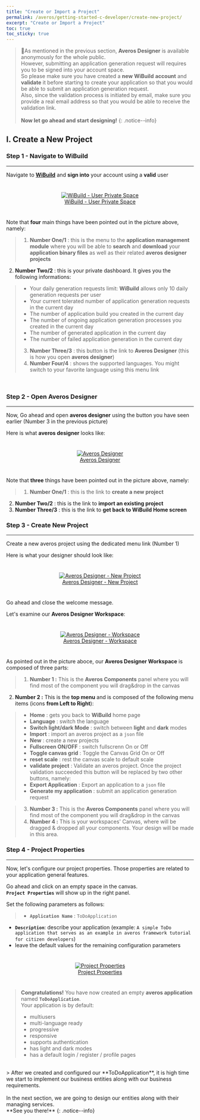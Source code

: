 ```yaml
---
title: "Create or Import a Project"
permalink: /averos/getting-started-c-developer/create-new-project/
excerpt: "Create or Import a Project"
toc: true
toc_sticky: true
---
```


 >🚩As mentioned in the previous section, **Averos Designer** is available anonymously for the whole public.<br/>
However, submitting an application generation request will requires you to be signed into your account space.<br/>
 So please make sure you have created a **new** **WiBuild** **account** and **validate** it before starting to create your application so that you would be able to submit an application generation request.<br/>
 Also, since the validation process is initiated by email, make sure you provide a real email address so that you would be able to receive the validation link.<br/><br/>
 **Now let go ahead and start designing!**
 {: .notice--info}

## **I. Create a New Project**   

### **Step 1 - Navigate to WiBuild** 
-------
Navigate to [**WiBuild**](https://appbuilder.wiforge.com/ "WiBuild") and **sign into** your  account using a **valid** user 

<div style="display: flex;flex-direction: row;justify-content: center;"> 
<div style="padding: 10px;">
  <figure align="center">
    <a href="{{ site.baseurl }}/assets/tutorial/c-developer/5-wibuild-user-private-space.png">
      <img src="{{ site.baseurl }}/assets/tutorial/c-developer/5-wibuild-user-private-space.png" alt="WiBuild - User Private Space">
        <figcaption>WiBuild - User Private Space</figcaption>
    </a>
  </figure>
</div>
</div>

Note that **four** main things have been pointed out in the picture above, namely:
  >1. **Number One/1** : this is the menu to the **application management module** where you will be able to **search** and **download** your **application binary files** as well as their related **averos designer projects**
  2. **Number Two/2** : this is your private dashboard. It gives you the following informations:
  >- Your daily generation requests limit: **WiBuild** allows only 10 daily generation requests per user 
  >- Your current tolerated number of application generation requests in the current day
  >- The number of application build you created in the current day
  >- The number of ongoing application generation processes you created in the current day
  >- The number of generated application in the current day
  >- The number of failed application generation in the current day
>
 > 3. **Number Three/3** : this button is the link to **Averos Designer** (this is how you open **averos designer**)
 > 4. **Number Four/4**  : shows the supported languages. You might switch to your favorite language using this menu link
<br/>


### **Step 2 - Open Averos Designer** 
--------
Now,  Go ahead and open **averos designer** using the button you have seen earlier (Number 3 in the previous picture)<br/>

Here is what **averos designer** looks like:

<div style="display: flex;flex-direction: row;justify-content: center;"> 
<div style="padding: 10px;">
  <figure align="center">
    <a href="{{ site.baseurl }}/assets/tutorial/c-developer/6-averos-designer-home.png">
      <img src="{{ site.baseurl }}/assets/tutorial/c-developer/6-averos-designer-home.png" alt="Averos Designer">
        <figcaption>Averos Designer</figcaption>
    </a>
  </figure>
</div>
</div>

Note that **three** things have been pointed out in the picture above, namely:
  >1. **Number One/1**   : this is the link to **create a new project**
  2. **Number Two/2**   : this is the link to **import an existing project**
  3. **Number Three/3** : this is the link to **get back to WiBuild Home screen**


### **Step 3 - Create New Project** 
-------------
Create a new averos project using the dedicated menu link (Number 1)<br/>

Here is what your designer should look like:

<div style="display: flex;flex-direction: row;justify-content: center;"> 
<div style="padding: 10px;">
  <figure align="center">
    <a href="{{ site.baseurl }}/assets/tutorial/c-developer/7-averos-designer-new-project.png">
      <img src="{{ site.baseurl }}/assets/tutorial/c-developer/7-averos-designer-new-project.png" alt="Averos Designer - New Project">
        <figcaption>Averos Designer - New Project</figcaption>
    </a>
  </figure>
</div>
</div>

Go ahead and close the welcome message.<br/>

Let's examine our **Averos Designer Workspace**:

<div style="display: flex;flex-direction: row;justify-content: center;"> 
<div style="padding: 10px;">
  <figure align="center">
    <a href="{{ site.baseurl }}/assets/tutorial/c-developer/8-averos-designer-new-project-workspace.png">
      <img src="{{ site.baseurl }}/assets/tutorial/c-developer/8-averos-designer-new-project-workspace.png" alt="Averos Designer - Workspace">
        <figcaption>Averos Designer - Workspace</figcaption>
    </a>
  </figure>
</div>
</div>

As pointed out in the picture aboce, our **Averos Designer Workspace** is composed of three parts:
>1. **Number 1 :** This is the **Averos Components** panel where you will find most of the component you will drag&drop in the canvas
2. **Number 2 :** This is the **top menu** and is composed of the following menu items (icons **from Left to Right**):
>-  **Home** : gets you back to **WiBuild** home page
>-  **Language** : switch the language
>-  **Switch light/dark Mode** : switch between **light** and **dark** modes
>-  **Import** : import an averos project as a `json` file
>-  **New** : create a new projects
>-  **Fullscreen ON/OFF** : switch fullscrenn On or Off
>-  **Toggle canvas grid** : Toggle the Canvas Grid On or Off
>-  **reset scale** : rest the canvas scale to default scale
>-  **validate project** : Validate an averos project. Once the project validation succeeded this button will be replaced by two other buttons, namely:
>   - **Export Application** : Export an application to a `json` file
>   - **Generate my application** : submit an application generation request

>3. **Number 3 :** This is the **Averos Components** panel where you will find most of the component you will drag&drop in the canvas
>4. **Number 4 :** This is your workspaces' Canvas, where will be dragged & dropped all your components. Your design will be made in this area.

### **Step 4 - Project Properties**  
-------------

Now, let's configure our project properties. Those properties are related to your application general features.<br/>

Go ahead and click on an empty space in the canvas.<br/>
**`Project Properties`** will show up in the right panel.<br/>

Set the following parameters as follows:
>-  **`Application Name`** : `ToDoApplication`
- **`Description`**: describe your application (example: `A simple ToDo application that serves as an example in averos framework tutorial for citizen developers`)
- leave the default values for the remaining configuration parameters

<div style="display: flex;flex-direction: row;justify-content: center;"> 
<div style="padding: 10px;">
  <figure align="center">
    <a href="{{ site.baseurl }}/assets/tutorial/c-developer/9-project-properties.png">
      <img src="{{ site.baseurl }}/assets/tutorial/c-developer/9-project-properties.png" alt="Project Properties">
        <figcaption>Project Properties</figcaption>
    </a>
  </figure>
</div>
</div>

>**Congratulations!** You have now created an empty **averos application** named **`ToDoApplication`**.<br/>
Your application is by default:<br/>
  >- multiusers
  >- multi-language ready
  >- progressive
  >- responsive
  >- supports authentication
  >- has light and dark modes 
  >- has a default login / register / profile pages
  <br/>
>
After we created and configured our **ToDoApplication**, it is high time we start to implement our business entities along with our business requirements.<br/>
<br/>
In the next section, we are going to design our entities along with their managing services.<br/>
**See you there!**
{: .notice--info}

